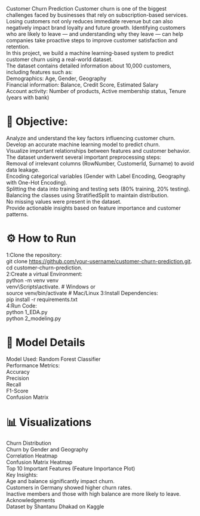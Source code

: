 Customer Churn Prediction
Customer churn is one of the biggest challenges faced by businesses that rely on subscription-based services. Losing customers not only reduces immediate revenue but can also negatively impact brand loyalty and future growth. Identifying customers who are likely to leave — and understanding why they leave — can help companies take proactive steps to improve customer satisfaction and retention.  
In this project, we build a machine learning-based system to predict customer churn using a real-world dataset.  
The dataset contains detailed information about 10,000 customers, including features such as:  
Demographics: Age, Gender, Geography  
Financial information: Balance, Credit Score, Estimated Salary  
Account activity: Number of products, Active membership status, Tenure (years with bank)  
# 🎯 Objective:
Analyze and understand the key factors influencing customer churn.  
Develop an accurate machine learning model to predict churn.  
Visualize important relationships between features and customer behavior.  
The dataset underwent several important preprocessing steps:  
Removal of irrelevant columns (RowNumber, CustomerId, Surname) to avoid data leakage.  
Encoding categorical variables (Gender with Label Encoding, Geography with One-Hot Encoding).  
Splitting the data into training and testing sets (80% training, 20% testing).  
Balancing the classes using StratifiedSplit to maintain distribution.  
No missing values were present in the dataset.  
Provide actionable insights based on feature importance and customer patterns.  
# ⚙️ How to Run  
1:Clone the repository:  
git clone https://github.com/your-username/customer-churn-prediction.git.  
cd customer-churn-prediction.  
2:Create a virtual Environment:  
python -m venv venv  
venv\Scripts\activate.      # Windows
or    
source venv/bin/activate   # Mac/Linux
3:Install Dependencies:  
pip install -r requirements.txt  
4:Run Code:  
python 1_EDA.py  
python 2_modeling.py  
# 🧠 Model Details  
Model Used: Random Forest Classifier  
Performance Metrics:  
Accuracy  
Precision  
Recall  
F1-Score  
Confusion Matrix  
# 📊 Visualizations  
Churn Distribution  
Churn by Gender and Geography  
Correlation Heatmap  
Confusion Matrix Heatmap  
Top 10 Important Features (Feature Importance Plot)  
Key Insights:  
Age and balance significantly impact churn.  
Customers in Germany showed higher churn rates.  
Inactive members and those with high balance are more likely to leave.  
Acknowledgements  
Dataset by Shantanu Dhakad on Kaggle  
